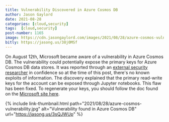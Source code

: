 ```yaml
---
title: Vulnerability Discovered in Azure Cosmos DB
author: Jason Gaylord
date: 2021-08-28
categories: [cloud,security]
tags:  [cloud,security]
post-number: 1165
image: https://cdn.jasongaylord.com/images/2021/08/28/azure-cosmos-vulnerability.jpg
bitly: https://jasong.us/38j0MSf
---
```


On August 12th, Microsoft became aware of a vulnerability in Azure Cosmos DB. The vulnerability could potentially expose the primary keys for Azure Cosmos DB data stores. It was reported through an [external security researcher](https://jasong.us/3yoqnDV) in confidence so at the time of this post, there's no known exploits of information. The discovery explained that the primary read-write keys for the account can be exposed through Jupyter notebooks. This flaw has been fixed. To regenerate your keys, you should follow the doc found on the [Microsoft site here](https://jasong.us/3sQJWUp).

{% include link-thumbnail.html path="2021/08/28/azure-cosmos-vulnerability.jpg" alt="Vulnerability found in Azure Cosmos DB" url="https://jasong.us/3sQJWUp" %}